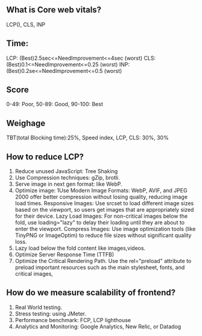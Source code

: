 ## What is Core web vitals?
LCP(), CLS, INP

## Time:
LCP:  (Best)2.5sec<=NeedImprovement<=4sec (worst)
CLS:  (Best)0.1<=NeedImprovement<=0.25 (worst)
INP: (Best)0.2se<=NeedImprovement<=0.5 (worst)


## Score
0-49: Poor,
50-89: Good,
90-100: Best


## Weighage
TBT(total Blocking time):25%,
Speed index,
LCP, CLS: 30%, 30%

## How to reduce LCP?
1. Reduce unused JavaScript: Tree Shaking
2. Use Compression techniques: gZip, brotli.
3. Serve image in next gen format: like WebP.
4. Optimize image:
1Use Modern Image Formats: WebP, AVIF, and JPEG 2000 offer better compression without losing quality, reducing image load times.
Responsive Images: Use srcset to load different image sizes based on the viewport, so users get images that are appropriately sized for their device.
Lazy Load Images: For non-critical images below the fold, use loading="lazy" to delay their loading until they are about to enter the viewport.
Compress Images: Use image optimization tools (like TinyPNG or ImageOptim) to reduce file sizes without significant quality loss.
5. Lazy load below the fold content like images,videos.
6. Optimize Server Response Time (TTFB)
7. Optimize the Critical Rendering Path. Use the rel="preload" attribute to preload important resources such as the main stylesheet, fonts, and critical images,


## How do we measure scalability of frontend?
1. Real World testing.
2. Stress testing: using JMeter.
3. Performance benchmark: FCP, LCP lighthouse
4. Analytics and Monitoring:  Google Analytics, New Relic, or Datadog
